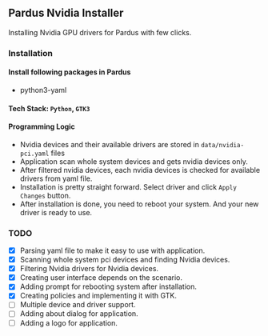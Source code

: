 ## Pardus Nvidia Installer

Installing Nvidia GPU drivers for Pardus with few clicks.

### Installation
#### Install following packages in Pardus
* python3-yaml


#### Tech Stack: `Python`, `GTK3`

#### Programming Logic
* Nvidia devices and their available drivers are stored in `data/nvidia-pci.yaml` files
* Application scan whole system devices and gets nvidia devices only. 
* After filtered nvidia devices, each nvidia devices is checked for available drivers from yaml file.
* Installation is pretty straight forward. Select driver and click `Apply Changes` button.
* After installation is done, you need to reboot your system. And your new driver is ready to use.

### TODO
- [x] Parsing yaml file to make it easy to use with application.
- [x] Scanning whole system pci devices and finding Nvidia devices.
- [x] Filtering Nvidia drivers for Nvidia devices.
- [x] Creating user interface depends on the scenario. 
- [x] Adding prompt for rebooting system after installation. 
- [x] Creating policies and implementing it with GTK.
- [ ] Multiple device and driver support.
- [ ] Adding about dialog for application.
- [ ] Adding a logo for application.
